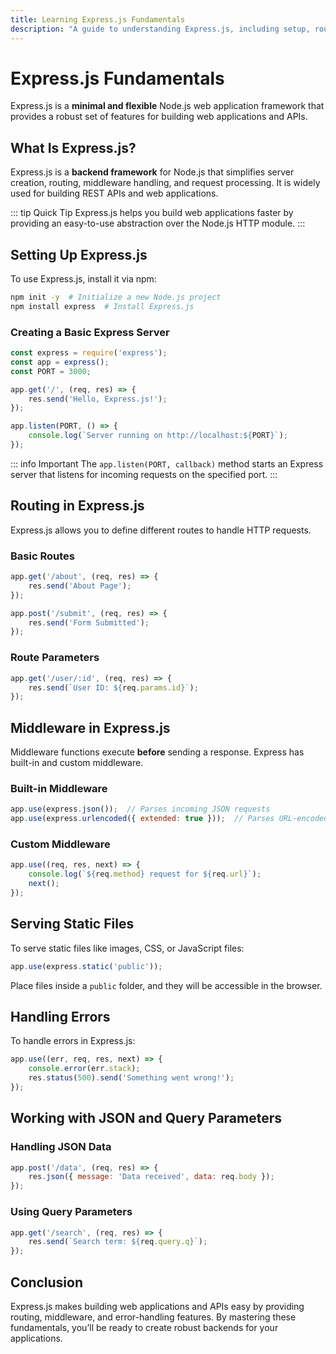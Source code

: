 ```yaml
---
title: Learning Express.js Fundamentals
description: "A guide to understanding Express.js, including setup, routing, middleware, and handling requests."
---
```


# Express.js Fundamentals

Express.js is a **minimal and flexible** Node.js web application framework that provides a robust set of features for building web applications and APIs.

## What Is Express.js?

Express.js is a **backend framework** for Node.js that simplifies server creation, routing, middleware handling, and request processing. It is widely used for building REST APIs and web applications.

::: tip Quick Tip
Express.js helps you build web applications faster by providing an easy-to-use abstraction over the Node.js HTTP module.
:::

## Setting Up Express.js

To use Express.js, install it via npm:

```bash
npm init -y  # Initialize a new Node.js project
npm install express  # Install Express.js
```

### Creating a Basic Express Server

```javascript
const express = require('express');
const app = express();
const PORT = 3000;

app.get('/', (req, res) => {
    res.send('Hello, Express.js!');
});

app.listen(PORT, () => {
    console.log(`Server running on http://localhost:${PORT}`);
});
```

::: info Important
The `app.listen(PORT, callback)` method starts an Express server that listens for incoming requests on the specified port.
:::

## Routing in Express.js

Express.js allows you to define different routes to handle HTTP requests.

### Basic Routes

```javascript
app.get('/about', (req, res) => {
    res.send('About Page');
});

app.post('/submit', (req, res) => {
    res.send('Form Submitted');
});
```

### Route Parameters

```javascript
app.get('/user/:id', (req, res) => {
    res.send(`User ID: ${req.params.id}`);
});
```

## Middleware in Express.js

Middleware functions execute **before** sending a response. Express has built-in and custom middleware.

### Built-in Middleware

```javascript
app.use(express.json());  // Parses incoming JSON requests
app.use(express.urlencoded({ extended: true }));  // Parses URL-encoded data
```

### Custom Middleware

```javascript
app.use((req, res, next) => {
    console.log(`${req.method} request for ${req.url}`);
    next();
});
```

## Serving Static Files

To serve static files like images, CSS, or JavaScript files:

```javascript
app.use(express.static('public'));
```

Place files inside a `public` folder, and they will be accessible in the browser.

## Handling Errors

To handle errors in Express.js:

```javascript
app.use((err, req, res, next) => {
    console.error(err.stack);
    res.status(500).send('Something went wrong!');
});
```

## Working with JSON and Query Parameters

### Handling JSON Data

```javascript
app.post('/data', (req, res) => {
    res.json({ message: 'Data received', data: req.body });
});
```

### Using Query Parameters

```javascript
app.get('/search', (req, res) => {
    res.send(`Search term: ${req.query.q}`);
});
```

## Conclusion

Express.js makes building web applications and APIs easy by providing routing, middleware, and error-handling features. By mastering these fundamentals, you’ll be ready to create robust backends for your applications.

